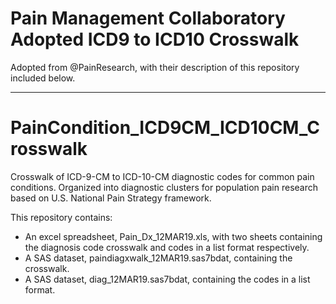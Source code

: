 # Pain Management Collaboratory Adopted ICD9 to ICD10 Crosswalk

Adopted from @PainResearch, with their description of this repository included below.

<hr>

# PainCondition_ICD9CM_ICD10CM_Crosswalk

Crosswalk of ICD-9-CM to ICD-10-CM diagnostic codes for common pain conditions. Organized into diagnostic clusters for population pain research based on U.S. National Pain Strategy framework. 

This repository contains:
* An excel spreadsheet, Pain_Dx_12MAR19.xls, with two sheets containing the diagnosis code crosswalk and codes in a list format respectively.
* A SAS dataset, paindiagxwalk_12MAR19.sas7bdat, containing the crosswalk.
* A SAS dataset, diag_12MAR19.sas7bdat, containing the codes in a list format.

